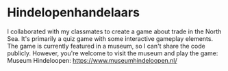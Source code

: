 # Hindelopenhandelaars
I collaborated with my classmates to create a game about trade in the North Sea. It's primarily a quiz game with some interactive gameplay elements. 
The game is currently featured in a museum, so I can't share the code publicly. However, you're welcome to visit the museum and play the game: Museum Hindeloopen: https://www.museumhindeloopen.nl/
